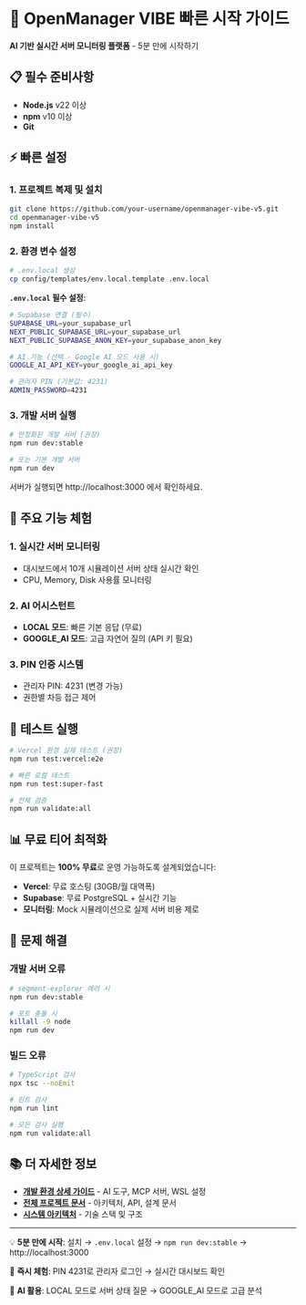 # 🚀 OpenManager VIBE 빠른 시작 가이드

**AI 기반 실시간 서버 모니터링 플랫폼** - 5분 만에 시작하기

## 📋 필수 준비사항

- **Node.js** v22 이상
- **npm** v10 이상
- **Git**

## ⚡ 빠른 설정

### 1. 프로젝트 복제 및 설치

```bash
git clone https://github.com/your-username/openmanager-vibe-v5.git
cd openmanager-vibe-v5
npm install
```

### 2. 환경 변수 설정

```bash
# .env.local 생성
cp config/templates/env.local.template .env.local
```

**`.env.local` 필수 설정**:
```bash
# Supabase 연결 (필수)
SUPABASE_URL=your_supabase_url
NEXT_PUBLIC_SUPABASE_URL=your_supabase_url
NEXT_PUBLIC_SUPABASE_ANON_KEY=your_supabase_anon_key

# AI 기능 (선택 - Google AI 모드 사용 시)
GOOGLE_AI_API_KEY=your_google_ai_api_key

# 관리자 PIN (기본값: 4231)
ADMIN_PASSWORD=4231
```

### 3. 개발 서버 실행

```bash
# 안정화된 개발 서버 (권장)
npm run dev:stable

# 또는 기본 개발 서버
npm run dev
```

서버가 실행되면 http://localhost:3000 에서 확인하세요.

## 🎯 주요 기능 체험

### 1. 실시간 서버 모니터링
- 대시보드에서 10개 시뮬레이션 서버 상태 실시간 확인
- CPU, Memory, Disk 사용률 모니터링

### 2. AI 어시스턴트
- **LOCAL 모드**: 빠른 기본 응답 (무료)
- **GOOGLE_AI 모드**: 고급 자연어 질의 (API 키 필요)

### 3. PIN 인증 시스템
- 관리자 PIN: 4231 (변경 가능)
- 권한별 차등 접근 제어

## 🧪 테스트 실행

```bash
# Vercel 환경 실제 테스트 (권장)
npm run test:vercel:e2e

# 빠른 로컬 테스트
npm run test:super-fast

# 전체 검증
npm run validate:all
```

## 📊 무료 티어 최적화

이 프로젝트는 **100% 무료**로 운영 가능하도록 설계되었습니다:

- **Vercel**: 무료 호스팅 (30GB/월 대역폭)
- **Supabase**: 무료 PostgreSQL + 실시간 기능
- **모니터링**: Mock 시뮬레이션으로 실제 서버 비용 제로

## 🔧 문제 해결

### 개발 서버 오류
```bash
# segment-explorer 에러 시
npm run dev:stable

# 포트 충돌 시
killall -9 node
npm run dev
```

### 빌드 오류
```bash
# TypeScript 검사
npx tsc --noEmit

# 린트 검사
npm run lint

# 모든 검사 실행
npm run validate:all
```

## 📚 더 자세한 정보

- **[개발 환경 상세 가이드](./DEVELOPMENT.md)** - AI 도구, MCP 서버, WSL 설정
- **[전체 프로젝트 문서](./README.md)** - 아키텍처, API, 설계 문서
- **[시스템 아키텍처](./system-architecture.md)** - 기술 스택 및 구조

---

💡 **5분 만에 시작**: 설치 → `.env.local` 설정 → `npm run dev:stable` → http://localhost:3000

🎯 **즉시 체험**: PIN 4231로 관리자 로그인 → 실시간 대시보드 확인

🤖 **AI 활용**: LOCAL 모드로 서버 상태 질문 → GOOGLE_AI 모드로 고급 분석